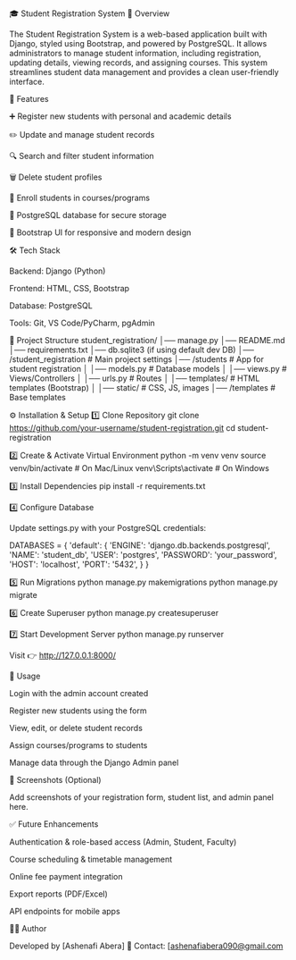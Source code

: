 🎓 Student Registration System
📌 Overview

The Student Registration System is a web-based application built with Django, styled using Bootstrap, and powered by PostgreSQL.
It allows administrators to manage student information, including registration, updating details, viewing records, and assigning courses.
This system streamlines student data management and provides a clean user-friendly interface.

🚀 Features

➕ Register new students with personal and academic details

✏️ Update and manage student records

🔍 Search and filter student information

🗑️ Delete student profiles

📑 Enroll students in courses/programs

📂 PostgreSQL database for secure storage

🎨 Bootstrap UI for responsive and modern design

🛠️ Tech Stack

Backend: Django (Python)

Frontend: HTML, CSS, Bootstrap

Database: PostgreSQL

Tools: Git, VS Code/PyCharm, pgAdmin

📂 Project Structure
student_registration/
│── manage.py
│── README.md
│── requirements.txt
│── db.sqlite3 (if using default dev DB)
│── /student_registration   # Main project settings
│── /students               # App for student registration
│   │── models.py           # Database models
│   │── views.py            # Views/Controllers
│   │── urls.py             # Routes
│   │── templates/          # HTML templates (Bootstrap)
│   │── static/             # CSS, JS, images
│── /templates              # Base templates

⚙️ Installation & Setup
1️⃣ Clone Repository
git clone https://github.com/your-username/student-registration.git
cd student-registration

2️⃣ Create & Activate Virtual Environment
python -m venv venv
source venv/bin/activate   # On Mac/Linux
venv\Scripts\activate      # On Windows

3️⃣ Install Dependencies
pip install -r requirements.txt

4️⃣ Configure Database

Update settings.py with your PostgreSQL credentials:

DATABASES = {
    'default': {
        'ENGINE': 'django.db.backends.postgresql',
        'NAME': 'student_db',
        'USER': 'postgres',
        'PASSWORD': 'your_password',
        'HOST': 'localhost',
        'PORT': '5432',
    }
}

5️⃣ Run Migrations
python manage.py makemigrations
python manage.py migrate

6️⃣ Create Superuser
python manage.py createsuperuser

7️⃣ Start Development Server
python manage.py runserver


Visit 👉 http://127.0.0.1:8000/

📖 Usage

Login with the admin account created

Register new students using the form

View, edit, or delete student records

Assign courses/programs to students

Manage data through the Django Admin panel

📸 Screenshots (Optional)

Add screenshots of your registration form, student list, and admin panel here.

✅ Future Enhancements

Authentication & role-based access (Admin, Student, Faculty)

Course scheduling & timetable management

Online fee payment integration

Export reports (PDF/Excel)

API endpoints for mobile apps

👨‍💻 Author

Developed by [Ashenafi Abera]
📧 Contact: [ashenafiabera090@gmail.com
